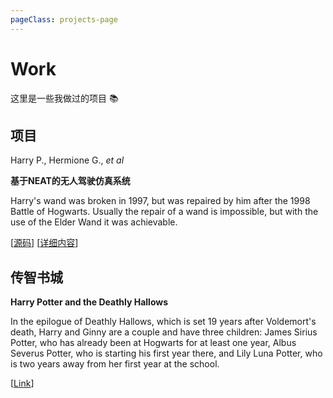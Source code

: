 ```yaml
---
pageClass: projects-page
---
```


# Work

这里是一些我做过的项目 :books:

## 项目

<ProjectCard image="/projects/1.png">

  Harry P., Hermione G., *et al*
  
  **基于NEAT的无人驾驶仿真系统**
  
  Harry's wand was broken in 1997, but was repaired by him after the 1998 Battle of Hogwarts. Usually the repair of a wand is impossible, but with the use of the Elder Wand it was achievable.
  
  [[源码](https://www.google.com)] [[详细内容](https://arxiv.org)]

</ProjectCard>

## 传智书城

<ProjectCard>

  **Harry Potter and the Deathly Hallows**
  
  In the epilogue of Deathly Hallows, which is set 19 years after Voldemort's death, Harry and Ginny are a couple and have three children: James Sirius Potter, who has already been at Hogwarts for at least one year, Albus Severus Potter, who is starting his first year there, and Lily Luna Potter, who is two years away from her first year at the school.

  [[Link](https://www.google.com)]

</ProjectCard>

<style lang="stylus">

.projects-page
  background-color #fafbfc

</style>
